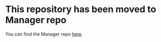 # This repository has been moved to Manager repo

You can find the Manager repo [here](https://github.com/ovh-ux/manager).
